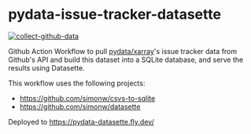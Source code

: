 # pydata-issue-tracker-datasette

[![collect-github-data](https://github.com/andersy005/pydata-issue-tracker-datasette/actions/workflows/github-to-sqlite.yaml/badge.svg)](https://github.com/andersy005/pydata-issue-tracker-datasette/actions/workflows/github-to-sqlite.yaml)

Github Action Workflow to pull [pydata/xarray](https://github.com/pydata/xarray)'s issue tracker data from Github's API
and build this dataset into a SQLite database, and serve the results using Datasette.

This workflow uses the following projects:

- https://github.com/simonw/csvs-to-sqlite
- https://github.com/simonw/datasette

Deployed to https://pydata-datasette.fly.dev/
